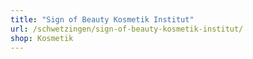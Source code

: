 ```yaml
---
title: "Sign of Beauty Kosmetik Institut"
url: /schwetzingen/sign-of-beauty-kosmetik-institut/
shop: Kosmetik
---
```

